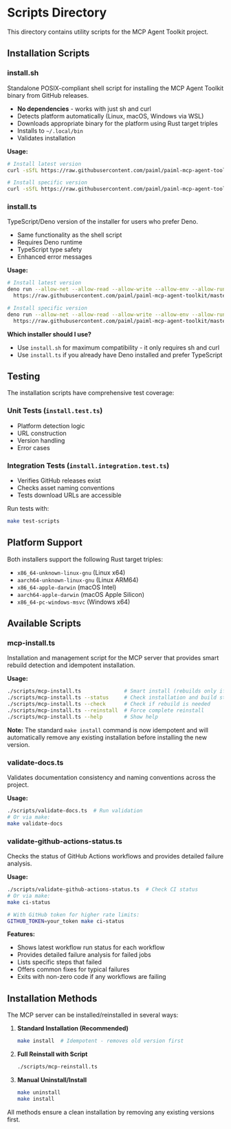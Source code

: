 # Scripts Directory

This directory contains utility scripts for the MCP Agent Toolkit project.

## Installation Scripts

### install.sh

Standalone POSIX-compliant shell script for installing the MCP Agent Toolkit
binary from GitHub releases.

- **No dependencies** - works with just sh and curl
- Detects platform automatically (Linux, macOS, Windows via WSL)
- Downloads appropriate binary for the platform using Rust target triples
- Installs to `~/.local/bin`
- Validates installation

**Usage:**

```bash
# Install latest version
curl -sSfL https://raw.githubusercontent.com/paiml/paiml-mcp-agent-toolkit/master/scripts/install.sh | sh

# Install specific version
curl -sSfL https://raw.githubusercontent.com/paiml/paiml-mcp-agent-toolkit/master/scripts/install.sh | sh -s v0.1.0
```

### install.ts

TypeScript/Deno version of the installer for users who prefer Deno.

- Same functionality as the shell script
- Requires Deno runtime
- TypeScript type safety
- Enhanced error messages

**Usage:**

```bash
# Install latest version
deno run --allow-net --allow-read --allow-write --allow-env --allow-run \
  https://raw.githubusercontent.com/paiml/paiml-mcp-agent-toolkit/master/scripts/install.ts

# Install specific version
deno run --allow-net --allow-read --allow-write --allow-env --allow-run \
  https://raw.githubusercontent.com/paiml/paiml-mcp-agent-toolkit/master/scripts/install.ts v0.1.0
```

**Which installer should I use?**

- Use `install.sh` for maximum compatibility - it only requires sh and curl
- Use `install.ts` if you already have Deno installed and prefer TypeScript

## Testing

The installation scripts have comprehensive test coverage:

### Unit Tests (`install.test.ts`)

- Platform detection logic
- URL construction
- Version handling
- Error cases

### Integration Tests (`install.integration.test.ts`)

- Verifies GitHub releases exist
- Checks asset naming conventions
- Tests download URLs are accessible

Run tests with:

```bash
make test-scripts
```

## Platform Support

Both installers support the following Rust target triples:

- `x86_64-unknown-linux-gnu` (Linux x64)
- `aarch64-unknown-linux-gnu` (Linux ARM64)
- `x86_64-apple-darwin` (macOS Intel)
- `aarch64-apple-darwin` (macOS Apple Silicon)
- `x86_64-pc-windows-msvc` (Windows x64)

## Available Scripts

### mcp-install.ts

Installation and management script for the MCP server that provides smart
rebuild detection and idempotent installation.

**Usage:**

```bash
./scripts/mcp-install.ts              # Smart install (rebuilds only if source changed)
./scripts/mcp-install.ts --status     # Check installation and build status
./scripts/mcp-install.ts --check      # Check if rebuild is needed
./scripts/mcp-install.ts --reinstall  # Force complete reinstall
./scripts/mcp-install.ts --help       # Show help
```

**Note:** The standard `make install` command is now idempotent and will
automatically remove any existing installation before installing the new
version.

### validate-docs.ts

Validates documentation consistency and naming conventions across the project.

**Usage:**

```bash
./scripts/validate-docs.ts  # Run validation
# Or via make:
make validate-docs
```

### validate-github-actions-status.ts

Checks the status of GitHub Actions workflows and provides detailed failure
analysis.

**Usage:**

```bash
./scripts/validate-github-actions-status.ts  # Check CI status
# Or via make:
make ci-status

# With GitHub token for higher rate limits:
GITHUB_TOKEN=your_token make ci-status
```

**Features:**

- Shows latest workflow run status for each workflow
- Provides detailed failure analysis for failed jobs
- Lists specific steps that failed
- Offers common fixes for typical failures
- Exits with non-zero code if any workflows are failing

## Installation Methods

The MCP server can be installed/reinstalled in several ways:

1. **Standard Installation (Recommended)**
   ```bash
   make install  # Idempotent - removes old version first
   ```

2. **Full Reinstall with Script**
   ```bash
   ./scripts/mcp-reinstall.ts
   ```

3. **Manual Uninstall/Install**
   ```bash
   make uninstall
   make install
   ```

All methods ensure a clean installation by removing any existing versions first.
